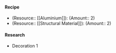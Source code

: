 #### Recipe
- (Resource:: [[Aluminium]]): (Amount:: 2)
- (Resource:: [[Structural Material]]): (Amount:: 2)

#### Research
- Decoration 1